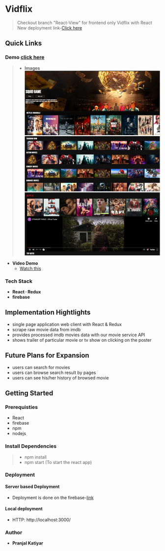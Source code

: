 # **Vidflix**
>Checkout branch "React-View" for frontend only Vidflix with React
>New deployment link-[Click here](https://vidflix-vidflix-xw2z.vercel.app/)

## **Quick Links**

### **Demo** [click here](https://vidflix-8bd35.web.app/)
>- **Images**
  ![Image 1](/demoImages/demoImg1.jpg)
  ![Image 2](/demoImages/demoImg2.jpg)
  ![Image 3](/demoImages/demoImg3.jpg)

- **Video Demo**
  - [Watch this](https://drive.google.com/file/d/1eTY5ak7mV1d3Yq50JOxgK2Xm3zqK_jVj/view?usp=sharing)

### **Tech Stack**
- **React ∙ Redux**
- **firebase**


## **Implementation Hightlights**
- single page application web client with React & Redux
- scrape raw movie data from imdb
- provides processed imdb movies data with our movie service API
- shows trailer of particular movie or tv show on clicking on the poster

## **Future Plans for Expansion**
- users can search for movies
- users can browse search result by pages
- users can see his/her history of browsed movie
 
## **Getting Started**

### **Prerequisties**
- React
- firebase
- npm
- nodejs

### **Install Dependencies**
>
>- npm install
>- npm start (To start the react app)


### **Deployment**
  #### **Server based Deployment**
   - Deployment is done on the firebase-[link](https://vidflix-8bd35.web.app/)

#### **Local deployment**
- HTTP: http://localhost:3000/


### **Author**
 - **Pranjal Katiyar**
